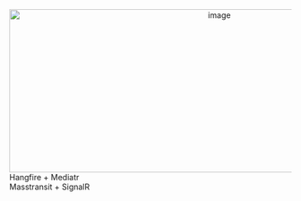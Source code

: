 
<div align="center"> 
  <img width="734" height="291" alt="image" src="https://github.com/user-attachments/assets/f3ffad49-6fe6-4e4a-b148-4e1e7d39e8fc" />
</div>

<div>
    Hangfire + Mediatr
</div>
<div>
    Masstransit + SignalR
</div>
